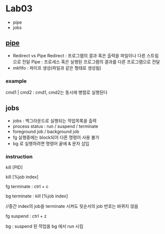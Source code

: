 # Lab03
* pipe
* jobs

## [pipe](https://mug896.github.io/bash-shell/pipe.html)
* Redirect vs Pipe
  Redirect : 프로그램의 결과 혹은 출력을 파일이나 다른 스트림으로 전달
  Pipe : 프로세스 혹은 실행된 프로그램의 결과를 다른 프로그램으로 전달
* mkfifo : 파이프 생성(파일과 같은 형태로 생성됨)
### example
  cmd1 | cmd2 : cmd1, cmd2는 동시에 병렬로 실행된다

## jobs
* jobs : 백그라운드로 실행되는 작업목록을 출력
* process status : run / suspend / terminate
* foreground job / background job
* fg 실행중에는 block되어 다른 명령어 사용 불가
* bg 로 실행하려면 명령어 끝에 & 문자 삽입
### instruction
  kill [PID]

  kill [%job index]

  fg terminate : ctrl + c

  bg terminate : kill [%job index]

  //중간 index의 job을 terminate 시켜도 뒷순서의 job 번호는 바뀌지 않음

  fg suspend : ctrl + z

  bg : suspend 된 작업을 bg 에서 run 시킴
